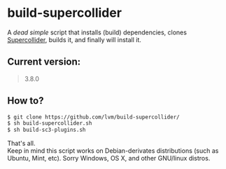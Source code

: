 # build-supercollider

A _dead simple_ script that installs (build) dependencies, clones [Supercollider](https://github.com/supercollider/supercollider/), builds it, and finally will install it.

## Current version:

> 3.8.0


## How to?

```bash
$ git clone https://github.com/lvm/build-supercollider/
$ sh build-supercollider.sh
$ sh build-sc3-plugins.sh
```

That's all.  
Keep in mind this script works on Debian-derivates distributions (such as Ubuntu, Mint, etc). Sorry Windows, OS X, and other GNU/linux distros.

